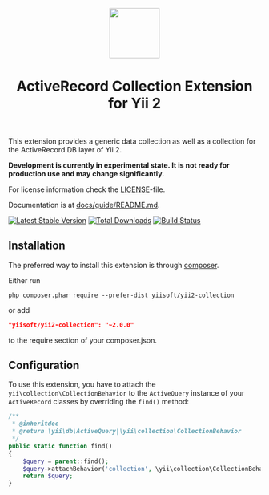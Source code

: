 <p align="center">
    <a href="https://github.com/yiisoft" target="_blank">
        <img src="https://avatars0.githubusercontent.com/u/993323" height="100px">
    </a>
    <h1 align="center">ActiveRecord Collection Extension for Yii 2</h1>
    <br>
</p>

This extension provides a generic data collection as well as a collection for the ActiveRecord DB layer of Yii 2.

**Development is currently in experimental state. It is not ready for production use and may change significantly.**

For license information check the [LICENSE](LICENSE.md)-file.

Documentation is at [docs/guide/README.md](docs/guide/README.md).

[![Latest Stable Version](https://poser.pugx.org/yiisoft/yii2-collection/v/stable.png)](https://packagist.org/packages/yiisoft/yii2-collection)
[![Total Downloads](https://poser.pugx.org/yiisoft/yii2-collection/downloads.png)](https://packagist.org/packages/yiisoft/yii2-collection)
[![Build Status](https://travis-ci.org/yiisoft/yii2-collection.svg?branch=master)](https://travis-ci.org/yiisoft/yii2-collection)

Installation
------------

The preferred way to install this extension is through [composer](http://getcomposer.org/download/).

Either run

```
php composer.phar require --prefer-dist yiisoft/yii2-collection
```

or add

```json
"yiisoft/yii2-collection": "~2.0.0"
```

to the require section of your composer.json.


Configuration
-------------

To use this extension, you have to attach the `yii\collection\CollectionBehavior` to the `ActiveQuery` instance of
your `ActiveRecord` classes by overriding the `find()` method:

```php
/**
 * @inheritdoc
 * @return \yii\db\ActiveQuery|\yii\collection\CollectionBehavior
 */
public static function find()
{
    $query = parent::find();
    $query->attachBehavior('collection', \yii\collection\CollectionBehavior::class);
    return $query;
}
```
